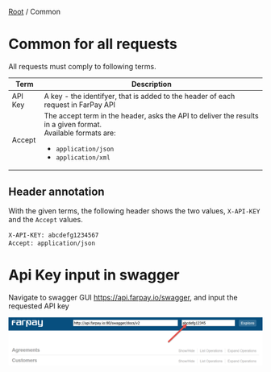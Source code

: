 [Root](../Readme.md) / Common

# Common for all requests

All requests must comply to following terms.

| Term    | Description                                                                                                                                                                          | 
|---------|--------------------------------------------------------------------------------------------------------------------------------------------------------------------------------------|
| API Key | A key - the identifyer, that is added to the header of each request in FarPay API                                                                                                    |
| Accept  | The accept term in the header, asks the API to deliver the results in a given format. <br/>Available formats are:<ul><li>`application/json`</li><li>`application/xml`</li></ul> |


## Header annotation 
With the given terms, the following header shows the two values, `X-API-KEY` and the `Accept` values.

```
X-API-KEY: abcdefg1234567
Accept: application/json
```

# Api Key input in swagger
Navigate to swagger GUI https://api.farpay.io/swagger, and input the requested API key

![screendump](../images/image.png)
